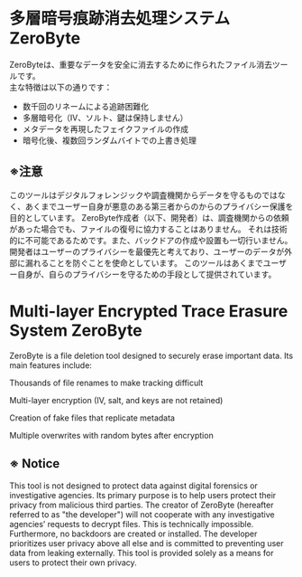 # 多層暗号痕跡消去処理システム ZeroByte

ZeroByteは、重要なデータを安全に消去するために作られたファイル消去ツールです。  
主な特徴は以下の通りです：

- 数千回のリネームによる追跡困難化  
- 多層暗号化（IV、ソルト、鍵は保持しません）  
- メタデータを再現したフェイクファイルの作成  
- 暗号化後、複数回ランダムバイトでの上書き処理

## ※注意
このツールはデジタルフォレンジックや調査機関からデータを守るものではなく、あくまでユーザー自身が悪意のある第三者からのからのプライバシー保護を目的としています。
ZeroByte作成者（以下、開発者）は、調査機関からの依頼があった場合でも、ファイルの復号に協力することはありません。
それは技術的に不可能であるためです。また、バックドアの作成や設置も一切行いません。
開発者はユーザーのプライバシーを最優先と考えており、ユーザーのデータが外部に漏れることを防ぐことを使命としています。
このツールはあくまでユーザー自身が、自らのプライバシーを守るための手段として提供されています。


# Multi-layer Encrypted Trace Erasure System ZeroByte
ZeroByte is a file deletion tool designed to securely erase important data.
Its main features include:

Thousands of file renames to make tracking difficult

Multi-layer encryption (IV, salt, and keys are not retained)

Creation of fake files that replicate metadata

Multiple overwrites with random bytes after encryption

## ※ Notice
This tool is not designed to protect data against digital forensics or investigative agencies. Its primary purpose is to help users protect their privacy from malicious third parties.
The creator of ZeroByte (hereafter referred to as "the developer") will not cooperate with any investigative agencies’ requests to decrypt files.
This is technically impossible. Furthermore, no backdoors are created or installed.
The developer prioritizes user privacy above all else and is committed to preventing user data from leaking externally.
This tool is provided solely as a means for users to protect their own privacy.

